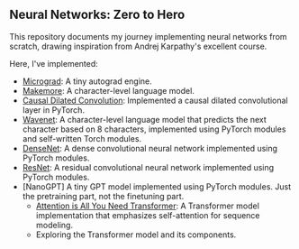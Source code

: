 ## Neural Networks: Zero to Hero

This repository documents my journey implementing neural networks from scratch, drawing inspiration from Andrej Karpathy's excellent course.

Here, I've implemented:

- [Micrograd](https://github.com/karpathy/micrograd): A tiny autograd engine.
- [Makemore](https://github.com/karpathy/makemore): A character-level language model.
- [Causal Dilated Convolution](https://pytorch.org/docs/stable/generated/torch.nn.Conv1d.html): Implemented a causal dilated convolutional layer in PyTorch.
- [Wavenet](https://deepmind.com/blog/wavenet-generative-model-raw-audio/): A character-level language model that predicts the next character based on 8 characters, implemented using PyTorch modules and self-written Torch modules.
- [DenseNet](https://arxiv.org/abs/1608.06993): A dense convolutional neural network implemented using PyTorch modules.
- [ResNet](https://arxiv.org/abs/1512.03385): A residual convolutional neural network implemented using PyTorch modules.
- [NanoGPT] A tiny GPT model implemented using PyTorch modules. Just the pretraining part, not the finetuning part.
  - [Attention is All You Need Transformer](https://arxiv.org/abs/1706.03762): A Transformer model implementation that emphasizes self-attention for sequence modeling.
  - Exploring the Transformer model and its components.
